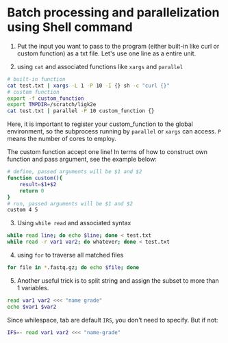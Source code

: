 # Batch processing and parallelization using Shell command

1. Put the input you want to pass to the program (either built-in like curl or custom function) as a txt file. Let's use one line as a entire unit.

2. using `cat` and associated functions like `xargs` and `parallel`

```bash
# built-in function
cat test.txt | xargs -L 1 -P 10 -I {} sh -c "curl {}"
# custom function
export -f custom_function
export TMPDIR=/scratch/ligk2e
cat test.txt | parallel -P 10 custom_function {}
```

Here, it is important to register your custom_function to the global environment, so the subprocess running by `parallel` or `xargs` can access. `P` means the number of cores to employ.

The custom function accept one line! In terms of how to construct own function and pass argument, see the example below:

```bash
# define, passed arguments will be $1 and $2
function custom(){
    result=$1+$2
    return 0
}
# run, passed arguments will be $1 and $2
custom 4 5
```


3. Using `while read` and associated syntax

```bash
while read line; do echo $line; done < test.txt
while read -r var1 var2; do whatever; done < test.txt
```

4. using `for` to traverse all matched files

```bash
for file in *.fastq.gz; do echo $file; done
```

5. Another useful trick is to split string and assign the subset to more than 1 variables.

```bash
read var1 var2 <<< "name grade"
echo $var1 $var2
```

Since whilespace, tab are default `IRS`, you don't need to specify. But if not:

```bash
IFS=- read var1 var2 <<< "name-grade"
```

